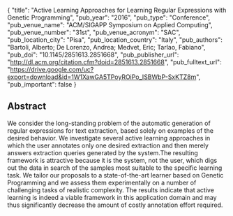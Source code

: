 {
  "title": "Active Learning Approaches for Learning Regular Expressions with Genetic Programming",
  "pub_year": "2016",
  "pub_type": "Conference",
  "pub_venue_name": "ACM/SIGAPP Symposium on Applied Computing",
  "pub_venue_number": "31st",
  "pub_venue_acronym": "SAC",
  "pub_location_city": "Pisa",
  "pub_location_country": "Italy",
  "pub_authors": "Bartoli, Alberto; De Lorenzo, Andrea; Medvet, Eric; Tarlao, Fabiano",
  "pub_doi": "10.1145/2851613.2851668",
  "pub_publisher_url": "http://dl.acm.org/citation.cfm?doid=2851613.2851668",
  "pub_fulltext_url": "https://drive.google.com/uc?export=download&id=1W1XawGA5TPoyROiPo_ISBWbP-SxKTZ8m",
  "pub_important": false
}

## Abstract
We consider the long-standing problem of the automatic generation of regular expressions for text extraction, based solely on examples of the desired behavior. We investigate several active learning approaches in which the user annotates only one desired extraction and then merely answers extraction queries generated by the system.The resulting framework is attractive because it is the system, not the user, which digs out the data in search of the samples most suitable to the specific learning task. We tailor our proposals to a state-of-the-art learner based on Genetic Programming and we assess them experimentally on a number of challenging tasks of realistic complexity. The results indicate that active learning is indeed a viable framework in this application domain and may thus significantly decrease the amount of costly annotation effort required.
